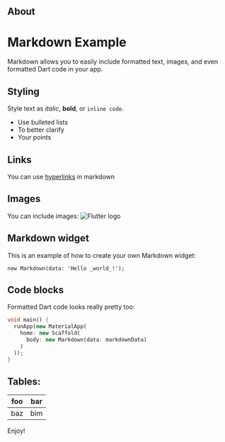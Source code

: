 ## About ##
# Markdown Example
Markdown allows you to easily include formatted text, images, and even formatted
 Dart code in your app.

## Styling
Style text as _italic_, __bold__, or `inline code`.
- Use bulleted lists
- To better clarify
- Your points

## Links
You can use [hyperlinks](https://flutter.dev) in markdown

## Images
You can include images:
![Flutter logo](https://upload.wikimedia.org/wikipedia/commons/1/17/Google-flutter-logo.png)

## Markdown widget
This is an example of how to create your own Markdown widget:

`new Markdown(data: 'Hello _world_!');`


## Code blocks
Formatted Dart code looks really pretty too:
```dart
void main() {
  runApp(new MaterialApp(
    home: new Scaffold(
      body: new Markdown(data: markdownData)
    )
  ));
}
```

## Tables: 

| foo | bar |
| --- | --- |
| baz | bim |

Enjoy!
